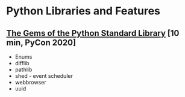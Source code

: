 # Python Libraries and Features

## [The Gems of the Python Standard Library](https://www.youtube.com/watch?v=ZmCBTdunzjQ) [10 min, PyCon 2020]
* Enums
* difflib
* pathlib
* shed - event scheduler
* webbrowser
* uuid